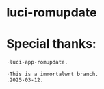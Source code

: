 # luci-romupdate

# Special thanks:

    ·luci-app-romupdate.

    ·This is a immortalwrt branch.
    .2025-03-12.